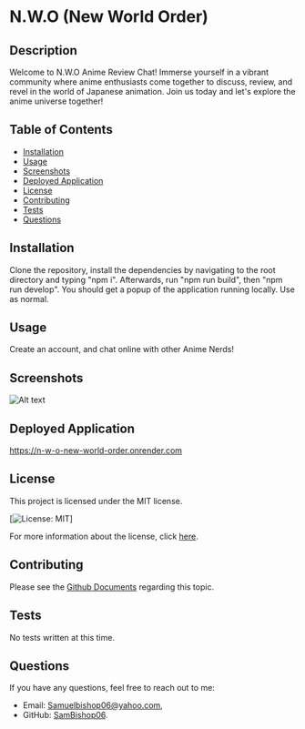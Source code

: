 # N.W.O (New World Order)

## Description
Welcome to N.W.O Anime Review Chat! Immerse yourself in a vibrant community where anime enthusiasts come together to discuss, review, and revel in the world of Japanese animation. Join us today and let's explore the anime universe together!

## Table of Contents
- [Installation](#installation)
- [Usage](#usage)
- [Screenshots](#screenshots)
- [Deployed Application](#deployed-application)
- [License](#license)
- [Contributing](#contributing)
- [Tests](#tests)
- [Questions](#questions)

## Installation
Clone the repository, install the dependencies by navigating to the root directory and typing "npm i". Afterwards, run "npm run build", then "npm run develop". You should get a popup of the application running locally. Use as normal. 

## Usage
Create an account, and chat online with other Anime Nerds! 

## Screenshots
![Alt text](client/src/assets/styles/pics/NWOwebpic.png)
## Deployed Application
https://n-w-o-new-world-order.onrender.com

## License
This project is licensed under the MIT license.

[![License: MIT](https://img.shields.io/badge/License-MIT-yellow.svg)]

For more information about the license, click [here](https://opensource.org/licenses/MIT).

## Contributing
Please see the [Github Documents](https://docs.github.com/en/get-started/exploring-projects-on-github/contributing-to-a-project) regarding this topic.

## Tests
No tests written at this time.

## Questions
If you have any questions, feel free to reach out to me:
- Email: Samuelbishop06@yahoo.com,
- GitHub: [SamBishop06](https://github.com/SamBishop06). 
